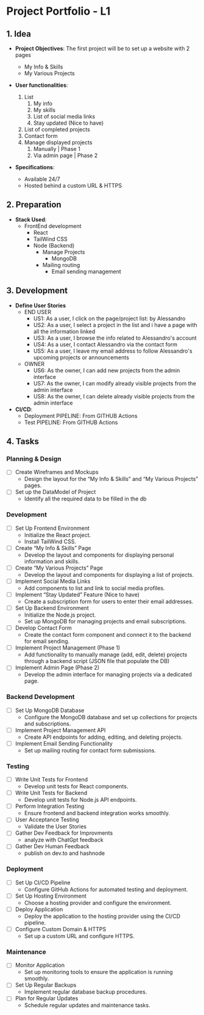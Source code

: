 # Project Portfolio - L1

## 1. **Idea**

- **Project Objectives**: The first project will be to set up a website with 2 pages
  - My Info & Skills
  - My Various Projects
- **User functionalities**:

  1. List
     1. My info
     2. My skills
     3. List of social media links
     4. Stay updated (Nice to have)
  2. List of completed projects
  3. Contact form
  4. Manage displayed projects
     1. Manually | Phase 1
     2. Via admin page | Phase 2

- **Specifications**:
  - Available 24/7
  - Hosted behind a custom URL & HTTPS

## 2. **Preparation**

- **Stack Used**:
  - FrontEnd development
    - React
    - TailWind CSS
    - Node (Backend)
      - Manage Projects
        - MongoDB
      - Mailing routing
        - Email sending management

## 3. **Development**

- **Define User Stories**
  - END USER
    - US1: As a user, I click on the page/project list: by Alessandro
    - US2: As a user, I select a project in the list and i have a page with all the information linked
    - US3: As a user, I browse the info related to Alessandro's account
    - US4: As a user, I contact Alessandro via the contact form
    - US5: As a user, I leave my email address to follow Alessandro's upcoming projects or announcements
  - OWNER
    - US6: As the owner, I can add new projects from the admin interface
    - US7: As the owner, I can modify already visible projects from the admin interface
    - US8: As the owner, I can delete already visible projects from the admin interface
- **CI/CD**:
  - Deployment PIPELINE: From GITHUB Actions
  - Test PIPELINE: From GITHUB Actions

## 4. **Tasks**

### Planning & Design

- [ ] Create Wireframes and Mockups
  - Design the layout for the “My Info & Skills” and “My Various Projects” pages.
- [ ] Set up the DataModel of Project
  - Identify all the required data to be filled in the db

### Development

- [ ] Set Up Frontend Environment
  - Initialize the React project.
  - Install TailWind CSS.
- [ ] Create “My Info & Skills” Page
  - Develop the layout and components for displaying personal information and skills.
- [ ] Create “My Various Projects” Page
  - Develop the layout and components for displaying a list of projects.
- [ ] Implement Social Media Links
  - Add components to list and link to social media profiles.
- [ ] Implement “Stay Updated” Feature (Nice to have)
  - Create a subscription form for users to enter their email addresses.
- [ ] Set Up Backend Environment
  - Initialize the Node.js project.
  - Set up MongoDB for managing projects and email subscriptions.
- [ ] Develop Contact Form
  - Create the contact form component and connect it to the backend for email sending.
- [ ] Implement Project Management (Phase 1)
  - Add functionality to manually manage (add, edit, delete) projects through a backend script (JSON file that populate the DB)
- [ ] Implement Admin Page (Phase 2)
  - Develop the admin interface for managing projects via a dedicated page.

### Backend Development

- [ ] Set Up MongoDB Database
  - Configure the MongoDB database and set up collections for projects and subscriptions.
- [ ] Implement Project Management API
  - Create API endpoints for adding, editing, and deleting projects.
- [ ] Implement Email Sending Functionality
  - Set up mailing routing for contact form submissions.

### Testing

- [ ] Write Unit Tests for Frontend
  - Develop unit tests for React components.
- [ ] Write Unit Tests for Backend
  - Develop unit tests for Node.js API endpoints.
- [ ] Perform Integration Testing
  - Ensure frontend and backend integration works smoothly.
- [ ] User Acceptance Testing
  - Validate the User Stories
- [ ] Gather Dev Feedback for Improvments
  - analyze with ChatGpt feedback
- [ ] Gather Dev Human Feedback
  - publish on dev.to and hashnode

### Deployment

- [ ] Set Up CI/CD Pipeline
  - Configure GitHub Actions for automated testing and deployment.
- [ ] Set Up Hosting Environment
  - Choose a hosting provider and configure the environment.
- [ ] Deploy Application
  - Deploy the application to the hosting provider using the CI/CD pipeline.
- [ ] Configure Custom Domain & HTTPS
  - Set up a custom URL and configure HTTPS.

### Maintenance

- [ ] Monitor Application
  - Set up monitoring tools to ensure the application is running smoothly.
- [ ] Set Up Regular Backups
  - Implement regular database backup procedures.
- [ ] Plan for Regular Updates
  - Schedule regular updates and maintenance tasks.
